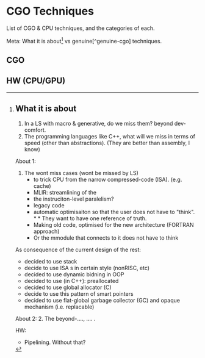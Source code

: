 # CGO Techniques
List of CGO & CPU techniques, and the categories of each.

Meta: What it is about[^whatabout] vs genuine[^genuine-cgo] techniques.

[^whatabout]:
      ## What it is about
      1. In a LS[^leansystem] with macro & generative, do we miss them? beyond dev-comfort.
      2. The programming languages like C++, what will we miss in terms of speed (other than abstractions). (They are better than assembly, I know)
      
      About 1:
      1. The wont miss cases (wont be missed by LS)
          * to trick CPU from the narrow compressed-code (ISA). (e.g. cache)
          * MLIR: streamlining of the
          * the instruciton-level paralelism?
          * legacy code
          * automatic optimisaiton so that the user does not have to "think".
                * <!-- (alternatuve: use multiple realisaitons! one can be used to test antoher! test-level latching, runtime-level latching, etc) -->
                * They want to have one reference of truth. <!-- nope. OO can do better. -->
          * Making old code, optimised for the new architecture (FORTRAN approach)
          * Or the mmodule that connects to it does not have to think

      As consequence of the current design of the rest:
      * decided to use stack
      * decide to use ISA s in certain style (nonRISC, etc)
      * decided to use dynamic bidning in OOP
      * decided to use (in C++): preallocated
      * decided to use global allocator (C)
      * decide to use this pattern of smart pointers
      * decided to use flat-global garbage collector (GC) and opaque mechanism (i.e. replacable)
      


      About 2:
      2. The beyond-...., .... .
      
      HW:
      * Pipelining. Without that?

## CGO

## HW (CPU/GPU)


[^leansystem]: -
